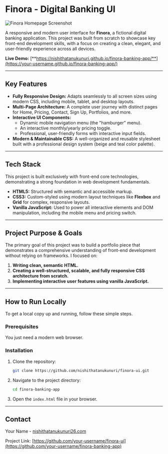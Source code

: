 # Finora - Digital Banking UI

![Finora Homepage Screenshot](./finora-screenshot.png)

A responsive and modern user interface for **Finora**, a fictional digital banking application. This project was built from scratch to showcase key front-end development skills, with a focus on creating a clean, elegant, and user-friendly experience across all devices.

**Live Demo:** [**https://nishithatanukunuri.github.io/finora-banking-app/**](https://your-username.github.io/finora-banking-app/)

---

## Key Features

*   **Fully Responsive Design:** Adapts seamlessly to all screen sizes using modern CSS, including mobile, tablet, and desktop layouts.
*   **Multi-Page Architecture:** A complete user journey with distinct pages for Home, Pricing, Contact, Sign Up, Portfolios, and more.
*   **Interactive UI Components:**
    *   Dynamic mobile navigation menu (the "hamburger" menu).
    *   An interactive monthly/yearly pricing toggle.
    *   Professional, user-friendly forms with interactive input fields.
*   **Modern & Maintainable CSS:** A well-organized and reusable stylesheet built with a professional design system (beige and teal color palette).

---

## Tech Stack

This project is built exclusively with front-end core technologies, demonstrating a strong foundation in web development fundamentals.

*   **HTML5:** Structured with semantic and accessible markup.
*   **CSS3:** Custom-styled using modern layout techniques like **Flexbox** and **Grid** for complex, responsive layouts.
*   **Vanilla JavaScript:** Used to power all interactive elements and DOM manipulation, including the mobile menu and pricing switch.

---

## Project Purpose & Goals

The primary goal of this project was to build a portfolio piece that demonstrates a comprehensive understanding of front-end development without relying on frameworks. I focused on:

1.  **Writing clean, semantic HTML.**
2.  **Creating a well-structured, scalable, and fully responsive CSS architecture from scratch.**
3.  **Implementing interactive user features using vanilla JavaScript.**

---

## How to Run Locally

To get a local copy up and running, follow these simple steps.

### Prerequisites

You just need a modern web browser.

### Installation

1.  Clone the repository:
    ```bash
    git clone https://github.com/nishithatanukunuri/finora-ui.git
    ```
2.  Navigate to the project directory:
    ```bash
    cd finora-banking-app
    ```
3.  Open the `index.html` file in your browser.

---

## Contact

Your Name - [nishithatanukunuri26.com](mailto:nishithatanukunuri26.com)

Project Link: [https://github.com/your-username/finora-ui](https://github.com/your-username/finora-banking-app)

